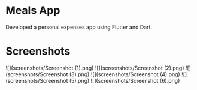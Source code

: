 # Meals App
Developed a personal expenses app using Flutter and Dart.

# Screenshots
![](screenshots/Screenshot (1).png)
![](screenshots/Screenshot (2).png)
![](screenshots/Screenshot (3).png)
![](screenshots/Screenshot (4).png)
![](screenshots/Screenshot (5).png)
![](screenshots/Screenshot (6).png)
